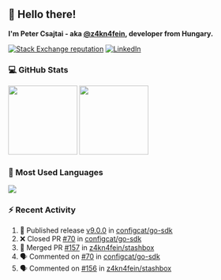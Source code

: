 ## 👋 Hello there!

**I'm Peter Csajtai - aka [@z4kn4fein](https://github.com/z4kn4fein), developer from Hungary.**

[![Stack Exchange reputation](https://img.shields.io/stackexchange/stackoverflow/r/8700582?color=orange&label=reputation&logo=stackoverflow&style=for-the-badge)](https://stackoverflow.com/users/8700582)
[![LinkedIn](https://img.shields.io/badge/linkedin-%230077B5.svg?style=for-the-badge&logo=linkedin&logoColor=white)](https://www.linkedin.com/in/csajtai-p%C3%A9ter-45395341/)

### 💻 GitHub Stats

<div>
  <img height="140px" src="https://github-readme-stats-pcsajtai.vercel.app/api?username=z4kn4fein&show_icons=true&hide_border=true&count_private=true&custom_title=Stats&theme=dracula&line_height=24&hide_title=true">
  <img height="140px" src="https://streak-stats.demolab.com?user=z4kn4fein&theme=dracula&hide_border=true">
  
</div>

### :toolbox: Most Used Languages

<img src="https://github-readme-stats-pcsajtai.vercel.app/api/top-langs/?username=z4kn4fein&theme=dracula&hide_border=true&layout=compact&langs_count=8&hide_title=true">

### :zap: Recent Activity

<!--START_SECTION:activity-->
1. 🚀 Published release [v9.0.0](https://github.com/configcat/go-sdk/releases/tag/v9.0.0) in [configcat/go-sdk](https://github.com/configcat/go-sdk)
2. ❌ Closed PR [#70](https://github.com/configcat/go-sdk/pull/70) in [configcat/go-sdk](https://github.com/configcat/go-sdk)
3. 🎉 Merged PR [#157](https://github.com/z4kn4fein/stashbox/pull/157) in [z4kn4fein/stashbox](https://github.com/z4kn4fein/stashbox)
4. 🗣 Commented on [#70](https://github.com/configcat/go-sdk/pull/70#issuecomment-1859786443) in [configcat/go-sdk](https://github.com/configcat/go-sdk)
5. 🗣 Commented on [#156](https://github.com/z4kn4fein/stashbox/issues/156#issuecomment-1857704589) in [z4kn4fein/stashbox](https://github.com/z4kn4fein/stashbox)
<!--END_SECTION:activity-->
